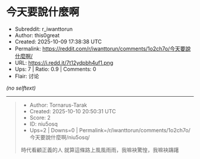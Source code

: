 # 今天要說什麼啊

- Subreddit: r_iwanttorun
- Author: this0great
- Created: 2025-10-09 17:38:38 UTC
- Permalink: https://reddit.com/r/iwanttorun/comments/1o2ch7o/今天要說什麼啊/
- URL: https://i.redd.it/7t12ydpbh4uf1.png
- Ups: 7 | Ratio: 0.9 | Comments: 0
- Flair: 讨论

_(no selftext)_

---

> - Author: Tornarus-Tarak
> - Created: 2025-10-10 20:50:31 UTC
> - Score: 2
> - ID: niu5osq
> - Ups=2 | Downs=0 | Permalink=/r/iwanttorun/comments/1o2ch7o/今天要說什麼啊/niu5osq/
>
> 時代看顧正義的人
> 就算這條路上風風雨雨，我嘛袂驚惶，我嘛袂躊躇
